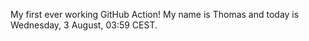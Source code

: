 My first ever working GitHub Action!
My name is Thomas and today is Wednesday, 3 August, 03:59 CEST. 
